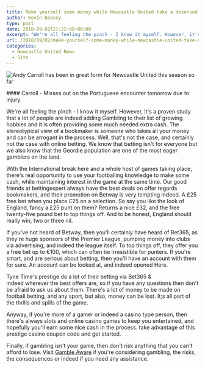 ```yaml
---
title: Make yourself some money while Newcastle United take a deserved rest
author: Kevin Doocey
type: post
date: 2010-09-02T21:22:08+00:00
excerpt: "We're all feeling the pinch - I know it myself. However, it's a proven study that a lot of people are indeed adding Gambling.."
url: /2010/09/02/make-yourself-some-money-while-newcastle-united-take-a-deserved-rest/
categories:
  - Newcastle United News
  - Site
---
```


![Andy Carroll has been in great form for Newcastle United this season so far](https://static.guim.co.uk/sys-images/Football/Clubs/Club_Home/2010/8/22/1282487896706/Andy-Carroll-006.jpg "Andy Carroll")

#### Carroll - Misses out on the Portuguese encounter tomorrow due to injury

We're all feeling the pinch - I know it myself. However, it's a proven study that a lot of people are indeed adding Gambling to their list of growing hobbies and it is often providing some much needed extra cash. The stereotypical view of a bookmaker is someone who takes all your money and can be arrogant in the process. Well, that's not the case, and certainly not the case with  online betting. We know that betting isn't for everyone but we also know that the Geordie population are one of the most eager gamblers on the land.

With the International break here and a whole host of games taking place, there's real opportunity to use your footballing knowledge to make some cash, while maintaining interest in the game at the same time. Our good friends at bettingexpert always have the best deals on offer regards bookmakers, and their promotion on Betway is very tempting indeed. A £25 free bet when you place £25 on a selection. So say you like the look of England, fancy a £25 punt on them? Returns a nice £32, and the free twenty-five pound bet to top things off. And to be honest, England should really win, two or three nil.

If you've not heard of Betway, then you'll certainly have heard of Bet365, as they're huge sponsors of the Premier League, pumping money into clubs via advertising, and indeed the league itself. To top things off, they offer you a free bet up to €100, which can often be irresistible for punters. If you're smart, and are serious about betting, then you'll have an account with them for sure. An account can be looked at, and indeed opened Here.

Tyne Time's prestige do a lot of their betting via Bet365 & indeed wherever the best offers are, so if you have any questions then don't be afraid to ask us about them. There's a lot of money to be made on football betting, and any sport, but also, money can be lost. It;s all part of the thrills and spills of the game.

Anyway, if you're more of a gamer or indeed a casino type person, then there's always slots and online casino games to keep you entertained, and hopefully you'll earn some nice cash in the process. take advantage of this prestige casino coupon code and get started.

Finally, if gambling isn't your game, then don't risk anything that you can't afford to lose. Visit [Gamble Aware][1] if you're considering gambling, the risks, the consequences or indeed if you need any assistance.

 [1]: http://www.gambleaware.co.uk/
